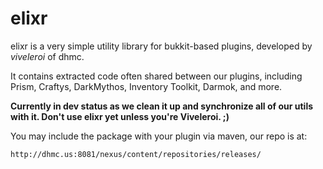 # elixr

elixr is a very simple utility library for bukkit-based plugins, developed by _viveleroi_ of dhmc. 

It contains extracted code often shared between our plugins, including Prism, Craftys, DarkMythos, Inventory Toolkit, Darmok, and more.

**Currently in dev status as we clean it up and synchronize all of our utils with it. Don't use elixr yet unless you're Viveleroi. ;)**

You may include the package with your plugin via maven, our repo is at:

`http://dhmc.us:8081/nexus/content/repositories/releases/`

